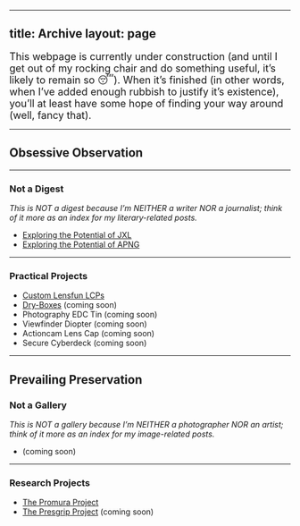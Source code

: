  ---
 title: Archive
 layout: page
 ---
 
<font size="4">
This webpage is currently under construction (and until I get out of my rocking chair and do something useful, it’s likely to remain so 😴). When it’s finished (in other words, when I’ve added enough rubbish to justify it’s existence), you’ll at least have some hope of finding your way around (well, fancy that).
</font>

<hr> 

<h2> Obsessive Observation </h2>

<hr> 
<div id="articles">
<h3> Not a Digest </h3> 
<p> 
<i>This is NOT a digest because I’m NEITHER a writer NOR a journalist; think of it more as an index for my literary-related posts.</i> 
</p>
<ul>
<li><a href="https://martbetz.github.io/photography/computing/2022/10/27/exploring-jpegxl.html">Exploring the Potential of JXL</a></li> <li><a href="https://martbetz.github.io/photography/computing/2022/10/02/03-08-exploring-apng.html">Exploring the Potential of APNG</a></li> 
</ul>
</div>

<hr> 

<div id="diy">
<h3> Practical Projects</h3>
<ul>
<li><a href="https://martbetz.github.io/photography/computing/2022/08/23/custom-lensfun-lcps.html">Custom Lensfun LCPs</a></li><li><a href="https://martbetz.github.io/2023/02/01/diy-dry-boxes.html">Dry-Boxes</a> (coming soon)</li> <li>Photography EDC Tin (coming soon)</li> <li>Viewfinder Diopter (coming soon)</li> <li>Actioncam Lens Cap (coming soon)</li> <li>Secure Cyberdeck (coming soon)</li> </ul>
</div>

<hr>

<h2> Prevailing Preservation </h2>
 
<div id="portfolio">
<h3> Not a Gallery </h3>
<p> 
<i>This is NOT a gallery because I’m NEITHER a photographer NOR an artist; think of it more as an index for my image-related posts.</i> 
</p>   
<ul> 
<li>(coming soon)</li> 
</ul>
</div>

<hr>

<div id="research">
<h3> Research Projects</h3>
<ul>
<li><a href="https://martbetz.github.io/photography/2022/08/21/the-promura-project.html">The Promura Project</a></li> <li><a href="https://github.com/martbetz/The-Presgrip-Project">The Presgrip Project</a> (coming soon)</li>
</ul>
</div>
